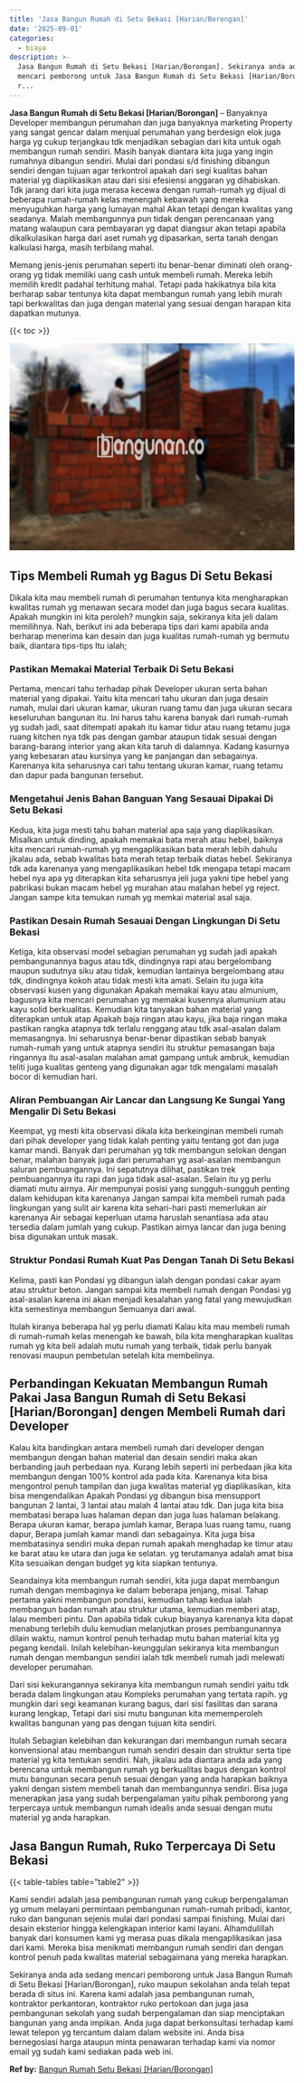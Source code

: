 ```yaml
---
title: 'Jasa Bangun Rumah di Setu Bekasi [Harian/Borongan]'
date: '2025-09-01'
categories:
  - biaya
description: >-
  Jasa Bangun Rumah di Setu Bekasi [Harian/Borongan]. Sekiranya anda ada sedang
  mencari pemborong untuk Jasa Bangun Rumah di Setu Bekasi [Harian/Borongan],
  r...
---
```


**Jasa Bangun Rumah di Setu Bekasi \[Harian/Borongan\]** – Banyaknya Developer membangun perumahan dan juga banyaknya marketing Property yang sangat gencar dalam menjual perumahan yang berdesign elok juga harga yg cukup terjangkau tdk menjadikan sebagian dari kita untuk ogah membangun rumah sendiri. Masih banyak diantara kita juga yang ingin rumahnya dibangun sendiri. Mulai dari pondasi s/d finishing dibangun sendiri dengan tujuan agar terkontrol apakah dari segi kualitas bahan material yg diaplikasikan atau dari sisi efesiensi anggaran yg dihabiskan. Tdk jarang dari kita juga merasa kecewa dengan rumah-rumah yg dijual di beberapa rumah-rumah kelas menengah kebawah yang mereka menyuguhkan harga yang lumayan mahal Akan tetapi dengan kwalitas yang seadanya. Malah membangunnya pun tidak dengan perencanaan yang matang walaupun cara pembayaran yg dapat diangsur akan tetapi apabila dikalkulasikan harga dari aset rumah yg dipasarkan, serta tanah dengan kalkulasi harga, masih terbilang mahal.

Memang jenis-jenis perumahan seperti itu benar-benar diminati oleh orang-orang yg tidak memiliki uang cash untuk membeli rumah. Mereka lebih memilih kredit padahal terhitung mahal. Tetapi pada hakikatnya bila kita berharap sabar tentunya kita dapat membangun rumah yang lebih murah tapi berkwalitas dan juga dengan material yang sesuai dengan harapan kita dapatkan mutunya.

{{< toc >}}

![Jasa Bangun Rumah di Setu Bekasi [Harian/Borongan]](/images/borong-bangunan-21.png)

## Tips Membeli Rumah yg Bagus Di Setu Bekasi

Dikala kita mau membeli rumah di perumahan tentunya kita mengharapkan kwalitas rumah yg menawan secara model dan juga bagus secara kualitas. Apakah mungkin ini kita peroleh? mungkin saja, sekiranya kita jeli dalam memilihnya. Nah, berikut ini ada beberapa tips dari kami apabila anda berharap menerima kan desain dan juga kualitas rumah-rumah yg bermutu baik, diantara tips-tips Itu ialah;

### Pastikan Memakai Material Terbaik Di Setu Bekasi

Pertama, mencari tahu terhadap pihak Developer ukuran serta bahan material yang dipakai. Yaitu kita mencari tahu ukuran dan juga desain rumah, mulai dari ukuran kamar, ukuran ruang tamu dan juga ukuran secara keseluruhan bangunan itu. Ini harus tahu karena banyak dari rumah-rumah yg sudah jadi, saat ditempati apakah itu kamar tidur atau ruang tetamu juga ruang kitchen nya tdk pas dengan gambar ataupun tidak sesuai dengan barang-barang interior yang akan kita taruh di dalamnya. Kadang kasurnya yang kebesaran atau kursinya yang ke panjangan dan sebagainya. Karenanya kita seharusnya cari tahu tentang ukuran kamar, ruang tetamu dan dapur pada bangunan tersebut.

### Mengetahui Jenis Bahan Banguan Yang Sesauai Dipakai Di Setu Bekasi

Kedua, kita juga mesti tahu bahan material apa saja yang diaplikasikan. Misalkan untuk dinding, apakah memakai bata merah atau hebel, baiknya kita mencari rumah-rumah yg mengaplikasikan bata merah lebih dahulu jikalau ada, sebab kwalitas bata merah tetap terbaik diatas hebel. Sekiranya tdk ada karenanya yang mengaplikasikan hebel tdk mengapa tetapi macam hebel nya apa yg diterapkan kita seharusnya jeli juga yakni tipe hebel yang pabrikasi bukan macam hebel yg murahan atau malahan hebel yg reject. Jangan sampe kita temukan rumah yg memkai material asal saja.

### Pastikan Desain Rumah Sesauai Dengan Lingkungan Di Setu Bekasi

Ketiga, kita observasi model sebagian perumahan yg sudah jadi apakah pembangunannya bagus atau tdk, dindingnya rapi atau bergelombang maupun sudutnya siku atau tidak, kemudian lantainya bergelombang atau tdk, dindingnya kokoh atau tidak mesti kita amati. Selain itu juga kita observasi kusen yang digunakan Apakah memakai kayu atau almunium, bagusnya kita mencari perumahan yg memakai kusennya alumunium atau kayu solid berkualitas. Kemudian kita tanyakan bahan material yang diterapkan untuk atap Apakah baja ringan atau kayu, jika baja ringan maka pastikan rangka atapnya tdk terlalu renggang atau tdk asal-asalan dalam memasangnya. Ini seharusnya benar-benar dipastikan sebab banyak rumah-rumah yang untuk atapnya sendiri itu struktur pemasangan baja ringannya itu asal-asalan malahan amat gampang untuk ambruk, kemudian teliti juga kualitas genteng yang digunakan agar tdk mengalami masalah bocor di kemudian hari.

### Aliran Pembuangan Air Lancar dan Langsung Ke Sungai Yang Mengalir Di Setu Bekasi

Keempat, yg mesti kita observasi dikala kita berkeinginan membeli rumah dari pihak developer yang tidak kalah penting yaitu tentang got dan juga kamar mandi. Banyak dari perumahan yg tdk membangun selokan dengan benar, malahan banyak juga dari perumahan yg asal-asalan membangun saluran pembuangannya. Ini sepatutnya dilihat, pastikan trek pembuangannya itu rapi dan juga tidak asal-asalan. Selain itu yg perlu diamati mutu airnya. Air mempunyai posisi yang sungguh-sungguh penting dalam kehidupan kita karenanya Jangan sampai kita membeli rumah pada lingkungan yang sulit air karena kita sehari-hari pasti memerlukan air karenanya Air sebagai keperluan utama haruslah senantiasa ada atau tersedia dalam jumlah yang cukup. Pastikan airnya lancar dan juga bening bisa digunakan untuk masak.

### Struktur Pondasi Rumah Kuat Pas Dengan Tanah Di Setu Bekasi

Kelima, pasti kan Pondasi yg dibangun ialah dengan pondasi cakar ayam atau struktur beton. Jangan sampai kita membeli rumah dengan Pondasi yg asal-asalan karena ini akan menjadi kesalahan yang fatal yang mewujudkan kita semestinya membangun Semuanya dari awal.

Itulah kiranya beberapa hal yg perlu diamati Kalau kita mau membeli rumah di rumah-rumah kelas menengah ke bawah, bila kita mengharapkan kualitas rumah yg kita beli adalah mutu rumah yang terbaik, tidak perlu banyak renovasi maupun pembetulan setelah kita membelinya.

## Perbandingan Kekuatan Membangun Rumah Pakai Jasa Bangun Rumah di Setu Bekasi \[Harian/Borongan\] dengen Membeli Rumah dari Developer

Kalau kita bandingkan antara membeli rumah dari developer dengan membangun dengan bahan material dan desain sendiri maka akan berbanding jauh perbedaan nya. Kurang lebih seperti ini perbedaan jika kita membangun dengan 100% kontrol ada pada kita. Karenanya kita bisa mengontrol penuh tampilan dan juga kwalitas material yg diaplikasikan, kita bisa mengendalikan Apakah Pondasi yg dibangun bisa mensupport bangunan 2 lantai, 3 lantai atau malah 4 lantai atau tdk. Dan juga kita bisa membatasi berapa luas halaman depan dan juga luas halaman belakang. Berapa ukuran kamar, berapa jumlah kamar, Berapa luas ruang tamu, ruang dapur, Berapa jumlah kamar mandi dan sebagainya. Kita juga bisa membatasinya sendiri muka depan rumah apakah menghadap ke timur atau ke barat atau ke utara dan juga ke selatan. yg terutamanya adalah amat bisa Kita sesuaikan dengan budget yg kita siapkan tentunya.

Seandainya kita membangun rumah sendiri, kita juga dapat membangun rumah dengan membaginya ke dalam beberapa jenjang, misal. Tahap pertama yakni membangun pondasi, kemudian tahap kedua ialah membangun badan rumah atau struktur utama, kemudian memberi atap, lalau memberi pintu. Dan apabila tidak cukup biayanya karenanya kita dapat menabung terlebih dulu kemudian melanjutkan proses pembangunannya dilain waktu, namun kontrol penuh terhadap mutu bahan material kita yg pegang kendali. Inilah kelebihan-keunggulan sekiranya kita membangun rumah dengan membangun sendiri ialah tdk membeli rumah jadi melewati developer perumahan.

Dari sisi kekurangannya sekiranya kita membangun rumah sendiri yaitu tdk berada dalam lingkungan atau Kompleks perumahan yang tertata rapih. yg mungkin dari segi keamanan kurang bagus, dari sisi fasilitas dan sarana kurang lengkap, Tetapi dari sisi mutu bangunan kita mememperoleh kwalitas bangunan yang pas dengan tujuan kita sendiri.

Itulah Sebagian kelebihan dan kekurangan dari membangun rumah secara konvensional atau membangun rumah sendiri desain dan struktur serta tipe material yg kita tentukan sendiri. Nah, jikalau ada diantara anda ada yang berencana untuk membangun rumah yg berkualitas bagus dengan kontrol mutu bangunan secara penuh sesuai dengan yang anda harapkan baiknya yakni dengan sistem membeli tanah dan membangunnya sendiri. Bisa juga menerapkan jasa yang sudah berpengalaman yaitu pihak pemborong yang terpercaya untuk membangun rumah idealis anda sesuai dengan mutu material yg anda harapkan.

## Jasa Bangun Rumah, Ruko Terpercaya Di Setu Bekasi

{{< table-tables table="table2" >}}

Kami sendiri adalah jasa pembangunan rumah yang cukup berpengalaman yg umum melayani permintaan pembangunan rumah-rumah pribadi, kantor, ruko dan bangunan sejenis mulai dari pondasi sampai finishing. Mulai dari desain eksterior hingga kelengkapan interior kami layani. Alhamdulillah banyak dari konsumen kami yg merasa puas dikala mengaplikasikan jasa dari kami. Mereka bisa menikmati membangun rumah sendiri dan dengan kontrol penuh pada kwalitas material sebagaimana yang mereka harapkan.

Sekiranya anda ada sedang mencari pemborong untuk Jasa Bangun Rumah di Setu Bekasi \[Harian/Borongan\], ruko maupun sekolahan anda telah tepat berada di situs ini. Karena kami adalah jasa pembangunan rumah, kontraktor perkantoran, kontraktor ruko pertokoan dan juga jasa pembangunan sekolah yang sudah berpengalaman dan siap menciptakan bangunan yang anda impikan. Anda juga dapat berkonsultasi terhadap kami lewat telepon yg tercantum dalam dalam website ini. Anda bisa bernegosiasi harga ataupun minta penawaran terhadap kami via nomor email yg sudah kami sediakan pada web ini.

**Ref by:** [Bangun Rumah Setu Bekasi [Harian/Borongan]](https://id.wikipedia.org/wiki/Bangun)
